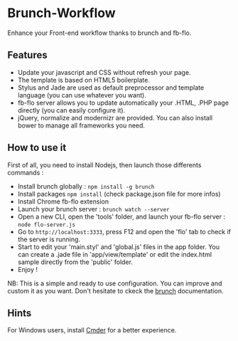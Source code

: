 # Brunch-Workflow
Enhance your Front-end workflow thanks to brunch and fb-flo. 

## Features
* Update your javascript and CSS without refresh your page.
* The template is based on HTML5 boilerplate.
* Stylus and Jade are used as default preprocessor and template language (you can use whatever you want).
* fb-flo server allows you to update automatically your .HTML, .PHP page directly (you can easily configure it).
* jQuery, normalize and modernizr are provided. You can also install bower to manage all frameworks you need.

## How to use it
First of all, you need to install Nodejs, then launch those differents commands :
  * Install brunch globally : `npm install -g brunch`
  * Install packages `npm install` (check package.json file for more infos)
  * Install Chrome fb-flo extension
  * Launch your brunch server : `brunch watch --server`
  * Open a new CLI, open the 'tools' folder, and launch your fb-flo server : `node flo-server.js`
  * Go to `http://localhost:3333`, press F12 and open the 'flo' tab to check if the server is running.
  * Start to edit your 'main.styl' and 'global.js' files in the app folder. You can create a .jade file in 'app/view/template'
  or edit the index.html sample directly from the 'public' folder.
  * Enjoy !
  
NB: This is a simple and ready to use configuration. You can improve and custom it as you want.
Don't hesitate to ckeck the [brunch](https://github.com/brunch/brunch/tree/stable/docs) documentation.

## Hints
For Windows users, install [Cmder](http://bliker.github.io/cmder/) for a better experience.

